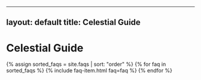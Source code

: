 ---
 layout: default
 title: Celestial Guide
 ---
 
 <h1>Celestial Guide</h1>
 <div class="faq-container">
  {% assign sorted_faqs = site.faqs | sort: "order" %}
  {% for faq in sorted_faqs %}
    {% include faq-item.html faq=faq %}
  {% endfor %}
 </div>
 
 <script>
   const questions = document.querySelectorAll('.faq-question');
 
   questions.forEach(question => {
     question.addEventListener('click', () => {
       const item = question.parentElement;
 
       // Close all other items
       document.querySelectorAll('.faq-item').forEach(faq => {
         if (faq !== item) {
           faq.classList.remove('active');
         }
       });
 
       // Toggle clicked item
       item.classList.toggle('active');
     });
   });
 </script>
